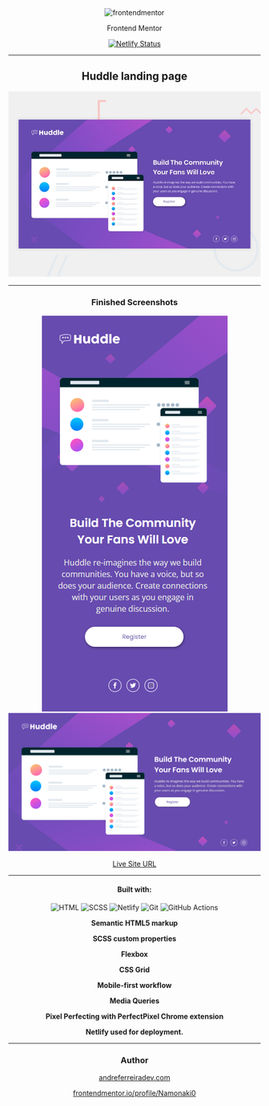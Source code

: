 <div align="center">

<img src="https://www.frontendmentor.io/static/images/logo-mobile.svg" alt="frontendmentor" width="80">

<p>Frontend Mentor</p>

[![Netlify Status](https://api.netlify.com/api/v1/badges/a9d9eb66-af89-4e2e-b91a-55582c41dbf1/deploy-status)](https://app.netlify.com/sites/fementor-af-huddle-landing-page/deploys)

---

<h2>Huddle landing page</h2>

![Design preview for the Huddle landing page with single introductory section](./design/desktop-preview.jpg)

---

<h3>Finished Screenshots</h3>

![mobile](./completed_screenshots/mobile.PNG)
![desktop](./completed_screenshots/desktop.PNG)

<a href="https://fementor-af-huddle-landing-page.netlify.app">Live Site URL</a>

---

<h4>Built with:</h4>

![HTML](https://img.shields.io/badge/HTML5-E34F26?style=for-the-badge&logo=html5&logoColor=white) ![SCSS](https://img.shields.io/badge/SCSS-hotpink.svg?style=for-the-badge&logo=SASS&logoColor=white) ![Netlify](https://img.shields.io/badge/netlify-%23000000.svg?style=for-the-badge&logo=netlify&logoColor=#00C7B7) ![Git](https://img.shields.io/badge/Git-F05032?style=for-the-badge&logo=git&logoColor=white) ![GitHub Actions](https://img.shields.io/badge/github%20actions-%232671E5.svg?style=for-the-badge&logo=githubactions&logoColor=white)

<p style="font-weight:bold">Semantic HTML5 markup</p>
<p style="font-weight:bold">SCSS custom properties</p>
<p style="font-weight:bold">Flexbox</p>
<p style="font-weight:bold">CSS Grid</p>
<p style="font-weight:bold">Mobile-first workflow</p>
<p style="font-weight:bold">Media Queries</p>
<p style="font-weight:bold">Pixel Perfecting with PerfectPixel Chrome extension</p>
<p style="font-weight:bold">Netlify used for deployment.</p>

---

<h3>Author</h3>
<a href="https://www.andreferreiradev.com/">andreferreiradev.com</a>

<a href="https://www.frontendmentor.io/profile/Namonaki0">frontendmentor.io/profile/Namonaki0</a>

</div>
